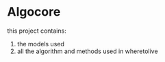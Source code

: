 # Algocore

this project contains:

1. the models used
2. all the algorithm and methods used in wheretolive
  
